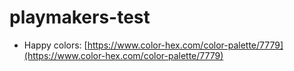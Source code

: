 # playmakers-test
- Happy colors: [https://www.color-hex.com/color-palette/7779](https://www.color-hex.com/color-palette/7779)
